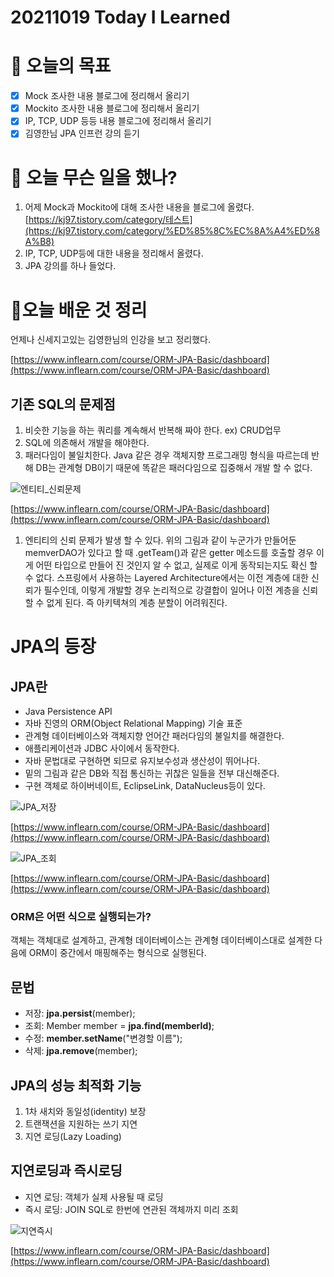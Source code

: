 # 20211019 Today I Learned

# 🎯 오늘의 목표

- [x]  Mock 조사한 내용 블로그에 정리해서 올리기
- [x]  Mockito 조사한 내용 블로그에 정리해서 올리기
- [x]  IP, TCP, UDP 등등 내용 블로그에 정리해서 올리기
- [x]  김영한님 JPA 인프런 강의 듣기

# 📖 오늘 무슨 일을 했나?

1. 어제 Mock과 Mockito에 대해 조사한 내용을 블로그에 올렸다.  [https://kj97.tistory.com/category/테스트](https://kj97.tistory.com/category/%ED%85%8C%EC%8A%A4%ED%8A%B8)
2. IP, TCP, UDP등에 대한 내용을 정리해서 올렸다.
3. JPA 강의를 하나 들었다. 

# 📗오늘 배운 것 정리

언제나 신세지고있는 김영한님의 인강을 보고 정리했다. 

[https://www.inflearn.com/course/ORM-JPA-Basic/dashboard](https://www.inflearn.com/course/ORM-JPA-Basic/dashboard)

## 기존 SQL의 문제점

1. 비슷한 기능을 하는 쿼리를 계속해서 반복해 짜야 한다. ex) CRUD업무
2. SQL에 의존해서 개발을 해야한다.
3. 패러다임이 불일치한다. Java 같은 경우 객체지향 프로그래밍 형식을 따르는데 반해 DB는 관계형 DB이기 때문에 똑같은 패러다임으로 집중해서 개발 할 수 없다. 

![엔티티_신뢰문제](https://user-images.githubusercontent.com/19809346/137914744-f963154e-5139-4cc5-9157-c5d61182de88.png)

[https://www.inflearn.com/course/ORM-JPA-Basic/dashboard](https://www.inflearn.com/course/ORM-JPA-Basic/dashboard)

1. 엔티티의 신뢰 문제가 발생 할 수 있다. 위의 그림과 같이 누군가가 만들어둔 memverDAO가 있다고 할 때 .getTeam()과 같은 getter 메소드를 호출할 경우 이게 어떤 타입으로 만들어 진 것인지 알 수 없고, 실제로 이게 동작되는지도 확신 할 수 없다. 스프링에서 사용하는 Layered Architecture에서는 이전 계층에 대한 신뢰가 필수인데, 이렇게 개발할 경우 논리적으로 강결합이 일어나 이전 계층을 신뢰할 수 없게 된다. 즉 아키텍쳐의 계층 분할이 어려워진다.

# JPA의 등장

## JPA란

- Java Persistence API
- 자바 진영의 ORM(Object Relational Mapping) 기술 표준
- 관계형 데이터베이스와 객체지향 언어간 패러다임의 불일치를 해결한다.
- 애플리케이션과 JDBC 사이에서 동작한다.
- 자바 문법대로 구현하면 되므로 유지보수성과 생산성이 뛰어나다.
- 밑의 그림과 같은 DB와 직접 통신하는 귀찮은 일들을 전부 대신해준다.
- 구현 객체로 하이버네이트, EclipseLink, DataNucleus등이 있다.

![JPA_저장](https://user-images.githubusercontent.com/19809346/137914751-f7a36b03-2752-4b48-8be9-386c36d44c3d.png)

[https://www.inflearn.com/course/ORM-JPA-Basic/dashboard](https://www.inflearn.com/course/ORM-JPA-Basic/dashboard)

![JPA_조회](https://user-images.githubusercontent.com/19809346/137914753-8f49ad7a-b88c-48b5-82e8-94db51392361.png)

[https://www.inflearn.com/course/ORM-JPA-Basic/dashboard](https://www.inflearn.com/course/ORM-JPA-Basic/dashboard)

### ORM은 어떤 식으로 실행되는가?

객체는 객체대로 설계하고, 관계형 데이터베이스는 관계형 데이터베이스대로 설계한 다음에 ORM이 중간에서 매핑해주는 형식으로 실행된다.

## 문법

- 저장: **jpa.persist**(member);
- 조회: Member member = **jpa.find(memberId)**;
- 수정: **member.setName**("변경할 이름");
- 삭제: **jpa.remove**(member);

## JPA의 성능 최적화 기능

1. 1차 새치와 동일성(identity) 보장
2. 트랜잭션을 지원하는 쓰기 지연
3. 지연 로딩(Lazy Loading)

## 지연로딩과 즉시로딩

- 지연 로딩: 객체가 실제 사용될 때 로딩
- 즉시 로딩: JOIN SQL로 한번에 연관된 객체까지 미리 조회

![지연즉시](https://user-images.githubusercontent.com/19809346/137914747-b2eec621-0cf9-4f5c-b7ee-a723d6ca61ce.png)

[https://www.inflearn.com/course/ORM-JPA-Basic/dashboard](https://www.inflearn.com/course/ORM-JPA-Basic/dashboard)

